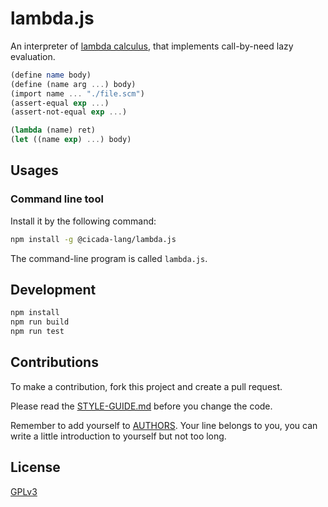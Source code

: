 # lambda.js

An interpreter of [lambda calculus](https://en.wikipedia.org/wiki/Lambda_calculus),
that implements call-by-need lazy evaluation.

```scheme
(define name body)
(define (name arg ...) body)
(import name ... "./file.scm")
(assert-equal exp ...)
(assert-not-equal exp ...)

(lambda (name) ret)
(let ((name exp) ...) body)
```

## Usages

### Command line tool

Install it by the following command:

```sh
npm install -g @cicada-lang/lambda.js
```

The command-line program is called `lambda.js`.

## Development

```sh
npm install
npm run build
npm run test
```

## Contributions

To make a contribution, fork this project and create a pull request.

Please read the [STYLE-GUIDE.md](STYLE-GUIDE.md) before you change the code.

Remember to add yourself to [AUTHORS](AUTHORS).
Your line belongs to you, you can write a little
introduction to yourself but not too long.

## License

[GPLv3](LICENSE)
